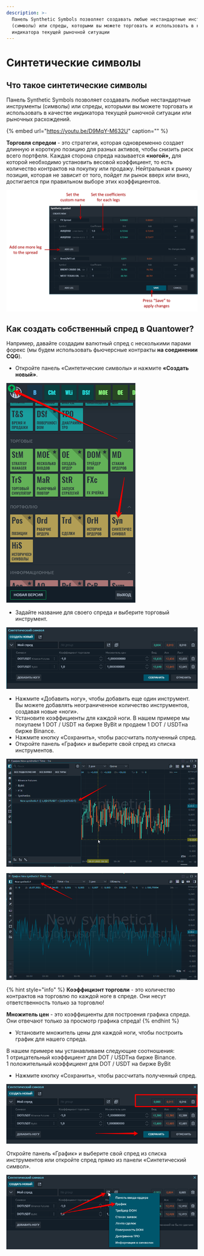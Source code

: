 ```yaml
---
description: >-
  Панель Synthetic Symbols позволяет создавать любые нестандартные инструменты
  (символы) или спреды, которыми вы можете торговать и использовать в качестве
  индикатора текущей рыночной ситуации
---
```


# Синтетические символы

## Что такое синтетические символы

Панель Synthetic Symbols позволяет создавать любые нестандартные инструменты \(символы\) или спреды, которыми вы можете торговать и использовать в качестве индикатора текущей рыночной ситуации или рыночных расхождений.

{% embed url="https://youtu.be/D9MqY-M632U" caption="" %}

**Торговля спредом** - это стратегия, которая одновременно создает длинную и короткую позицию для разных активов, чтобы снизить риск всего портфеля. Каждая сторона спреда называется **«ногой»,** для которой необходимо установить весовой коэффициент, то есть количество контрактов на покупку или продажу. Нейтральная к рынку позиция, которая не зависит от того, пойдет ли рынок вверх или вниз, достигается при правильном выборе этих коэффициентов.

![&#x41E;&#x431;&#x449;&#x438;&#x439; &#x432;&#x438;&#x434; &#x441;&#x438;&#x43D;&#x442;&#x435;&#x442;&#x438;&#x447;&#x435;&#x441;&#x43A;&#x438;&#x445; &#x441;&#x438;&#x43C;&#x432;&#x43E;&#x43B;&#x43E;&#x432; &#x43D;&#x430; &#x43F;&#x43B;&#x430;&#x442;&#x444;&#x43E;&#x440;&#x43C;&#x435; Quantower](../.gitbook/assets/synthetic-symbols.png)

## Как создать собственный спред в Quantower?

Например, давайте создадим валютный спред с несколькими парами форекс \(мы будем использовать фьючерсные контракты **на соединении CQG**\).

* Откройте панель «Синтетические символы» и нажмите **«Создать новый»**.

![](../.gitbook/assets/sinteticheskii-simvol.png)

* Задайте название для своего спреда и выберите торговый инструмент.

![](../.gitbook/assets/spred%20%281%29.png)

* Нажмите «Добавить ногу», чтобы добавить еще один инструмент. Вы можете добавлять неограниченное количество инструментов, создавая новые «ноги».
* Установите коэффициенты для каждой ноги. В нашем примере мы покупаем 1  DOT / USDT на бирже ByBit и продаем 1 DOT / USDTна бирже Binance.
* Нажмите кнопку «Сохранить», чтобы рассчитать полученный спред.
* Откройте панель «График» и выберите свой спред из списка инструментов.

![](../.gitbook/assets/grafik-spred.png)

![](../.gitbook/assets/grafik-spred-oblast.png)

{% hint style="info" %}
**Коэффициэнт торговли** - это количество контрактов на торговлю по каждой ноге в спреде. Они несут ответственность только за торговлю!

**Множитель цен** - это коэффициенты для построения графика спреда. Они отвечают только за просмотр графика спреда!
{% endhint %}

* Установите множитель цены для каждой ноги, чтобы построить график для нашего спреда.

В нашем примере мы устанавливаем следующие соотношения:   
1 отрицательный коэффициент для DOT / USDTна бирже Binance.  
1 положительный коэффициент для DOT / USDT на бирже ByBit

* Нажмите кнопку «Сохранить», чтобы рассчитать полученный спред.

![](../.gitbook/assets/sokhranit.png)

Откройте панель «График» и выберите свой спред из списка инструментов или откройте спред прямо из панели «Синтетический символ».

![](../.gitbook/assets/grafik-sintetiki.png)





